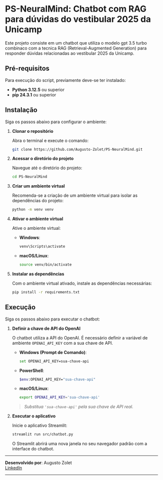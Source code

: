 # PS-NeuralMind: Chatbot com RAG para dúvidas do vestibular 2025 da Unicamp 

Este projeto consiste em um chatbot que utiliza o modelo gpt 3.5 turbo combinaco com a tecnica RAG (Retrieval-Augmented Generation) para responder dúvidas relacionadas ao vestibular 2025 da Unicamp.

## Pré-requisitos

Para execução do script, previamente deve-se ter instalado:

- **Python 3.12.5** ou superior
- **pip 24.3.1** ou superior

## Instalação

Siga os passos abaixo para configurar o ambiente:

1. **Clonar o repositório**

   Abra o terminal e execute o comando:

   ```bash
   git clone https://github.com/Augusto-Zolet/PS-NeuralMind.git
   ```

2. **Acessar o diretório do projeto**

   Navegue até o diretório do projeto:

   ```bash
   cd PS-NeuralMind
   ```

3. **Criar um ambiente virtual**

   Recomenda-se a criação de um ambiente virtual para isolar as dependências do projeto:

   ```bash
   python -m venv venv
   ```


4. **Ativar o ambiente virtual**

   Ative o ambiente virtual:

   - **Windows**:

     ```bash
     venv\Scripts\activate
     ```

   - **macOS/Linux**:

     ```bash
     source venv/bin/activate
     ```

5. **Instalar as dependências**

   Com o ambiente virtual ativado, instale as dependências necessárias:

   ```bash
   pip install -r requirements.txt
   ```

## Execução

Siga os passos abaixo para executar o chatbot:

1. **Definir a chave de API do OpenAI**

   O chatbot utiliza a API do OpenAI. É necessário definir a variável de ambiente `OPENAI_API_KEY` com a sua chave de API.

   - **Windows (Prompt de Comando)**:

     ```bash
     set OPENAI_API_KEY=sua-chave-api
     ```

   - **PowerShell**:

     ```bash
     $env:OPENAI_API_KEY="sua-chave-api"
     ```

   - **macOS/Linux**:

     ```bash
     export OPENAI_API_KEY='sua-chave-api'
     ```

   > *Substitua `'sua-chave-api'` pela sua chave de API real.*

2. **Executar o aplicativo**

   Inicie o aplicativo Streamlit:

   ```bash
   streamlit run src/chatbot.py
   ```

   O Streamlit abrirá uma nova janela no seu navegador padrão com a interface do chatbot.

---

**Desenvolvido por**: Augusto Zolet  
[LinkedIn](https://www.linkedin.com/in/augusto-zolet)

---